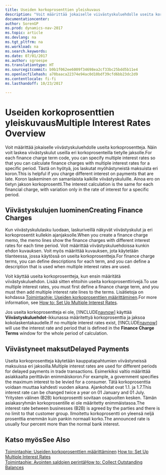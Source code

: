 ```yaml
---
title: Useiden korkoprosenttien yleiskuvaus
description: "Voit määrittää jokaiselle viivästyskuluehdolle useita korkoprosentteja. Näin voit laskea viivästyskulut useilla eri korkoprosenteilla tietylle jaksolle."
documentationcenter: 
author: SorenGP
ms.prod: dynamics-nav-2017
ms.topic: article
ms.devlang: na
ms.tgt_pltfrm: na
ms.workload: na
ms.search.keywords: 
ms.date: 07/01/2017
ms.author: sgroespe
ms.translationtype: HT
ms.sourcegitcommit: b9b1f062ee6009f34698ea2cf33bc25bdd5b11e4
ms.openlocfilehash: a70baaca22374e94ac0d10bdf39cfd6bb23dc2d9
ms.contentlocale: fi-fi
ms.lasthandoff: 10/23/2017

---
```

# <a name="multiple-interest-rates-overview"></a><span data-ttu-id="98793-103">Useiden korkoprosenttien yleiskuvaus</span><span class="sxs-lookup"><span data-stu-id="98793-103">Multiple Interest Rates Overview</span></span>
<span data-ttu-id="98793-104">Voit määrittää jokaiselle viivästyskuluehdolle useita korkoprosentteja. Näin voit laskea viivästyskulut useilla eri korkoprosenteilla tietylle jaksolle.</span><span class="sxs-lookup"><span data-stu-id="98793-104">For each finance charge term code, you can specify multiple interest rates so that you can calculate finance charges with multiple interest rates for a specific period.</span></span> <span data-ttu-id="98793-105">Tästä on hyötyä, jos laskutat myöhästyneistä maksuista eri koron.</span><span class="sxs-lookup"><span data-stu-id="98793-105">This is helpful if you charge different interest on payments that are late.</span></span> <span data-ttu-id="98793-106">Koron laskeminen on samanlaista kaikille viivästyskuluille. Ainoa ero on tietyn jakson korkoprosentti.</span><span class="sxs-lookup"><span data-stu-id="98793-106">The interest calculation is the same for each financial charge, with variation only in the rate of interest for a specific period.</span></span>  

## <a name="creating-finance-charges"></a><span data-ttu-id="98793-107">Viivästyskulujen luominen</span><span class="sxs-lookup"><span data-stu-id="98793-107">Creating Finance Charges</span></span>  
<span data-ttu-id="98793-108">Kun viivästyskululasku luodaan, laskuriveillä näkyvät viivästyskulut ja eri korkoprosentit kullekin ajanjaksolle.</span><span class="sxs-lookup"><span data-stu-id="98793-108">When you create a finance charge memo, the memo lines show the finance charges with different interest rates for each time period.</span></span> <span data-ttu-id="98793-109">Voit määrittää viivästyskuluehdoissa kunkin ehdon kuvauksen. Voit myös määrittää kuvauksen, jota käytetään tilanteessa, jossa käytössä on useita korkoprosentteja.</span><span class="sxs-lookup"><span data-stu-id="98793-109">For finance charge terms, you can define descriptions for each term, and you can define a description that is used when multiple interest rates are used.</span></span>  

<span data-ttu-id="98793-110">Voit käyttää useita korkoprosentteja, kun ensin määritätä viivästyskuluehdon. Lisää sitten ehtoihin useita korkoprosenttirivejä.</span><span class="sxs-lookup"><span data-stu-id="98793-110">To use multiple interest rates, you must first define a finance charge term, and you must then add multiple interest rate lines to the terms.</span></span> <span data-ttu-id="98793-111">Lisätietoja on kohdassa [Toimintaohje: Useiden korkoprosenttien määrittäminen](how-to-set-up-multiple-interest-rates.md).</span><span class="sxs-lookup"><span data-stu-id="98793-111">For more information, see [How to: Set Up Multiple Interest Rates](how-to-set-up-multiple-interest-rates.md).</span></span>  

<span data-ttu-id="98793-112">Jos useita korkoprosentteja ei ole, [!INCLUDE[navnow](../../includes/navnow_md.md)] käyttää **Viivästyskuluehdot**-ikkunassa määritettyä korkoprosenttia ja jaksoa kokolaskentakaudelle.</span><span class="sxs-lookup"><span data-stu-id="98793-112">If no multiple interest rates exist, [!INCLUDE[navnow](../../includes/navnow_md.md)] will use the interest rate and period that is defined in the **Finance Charge Terms** window for the whole period of calculation.</span></span>  

## <a name="delayed-payments"></a><span data-ttu-id="98793-113">Viivästyneet maksut</span><span class="sxs-lookup"><span data-stu-id="98793-113">Delayed Payments</span></span>  
<span data-ttu-id="98793-114">Useita korkoprosentteja käytetään kauppatapahtumien viivästyneissä maksuissa eri jaksoilla.</span><span class="sxs-lookup"><span data-stu-id="98793-114">Multiple interest rates are used for different periods for delayed payments in trade transactions.</span></span> <span data-ttu-id="98793-115">Esimerkiksi valtio määrittää asiakkaalta perittävän enimmäiskoron.</span><span class="sxs-lookup"><span data-stu-id="98793-115">For example, a government specifies the maximum interest to be levied for a consumer.</span></span> <span data-ttu-id="98793-116">Tätä korkoprosenttia voidaan muuttaa kahdesti vuoden aikana. Ajankohdat ovat 1.1. ja 1.7.</span><span class="sxs-lookup"><span data-stu-id="98793-116">This interest rate can be changed twice a year on 01 January and 01 July.</span></span> <span data-ttu-id="98793-117">Yritysten välinen (B2B) korkoprosentti sovitaan osapuolten kesken. Tämän asiakasryhmän korkoprosentille ei ole määritetty enimmäistasoa.</span><span class="sxs-lookup"><span data-stu-id="98793-117">The interest rate between businesses (B2B) is agreed by the parties and there is no limit to that customer group.</span></span> <span data-ttu-id="98793-118">Ilmoitettu korkoprosentti on yleensä neljä prosenttia enemmän kuin pankin normaali korko.</span><span class="sxs-lookup"><span data-stu-id="98793-118">The announced rate is usually four percent more than the normal bank interest.</span></span>  

## <a name="see-also"></a><span data-ttu-id="98793-119">Katso myös</span><span class="sxs-lookup"><span data-stu-id="98793-119">See Also</span></span>  
<span data-ttu-id="98793-120">[Toimintaohje: Useiden korkoprosenttien määrittäminen](how-to-set-up-multiple-interest-rates.md) </span><span class="sxs-lookup"><span data-stu-id="98793-120">[How to: Set Up Multiple Interest Rates](how-to-set-up-multiple-interest-rates.md) </span></span>  
[<span data-ttu-id="98793-121">Toimintaohje: Avointen saldojen perintä</span><span class="sxs-lookup"><span data-stu-id="98793-121">How to: Collect Outstanding Balances</span></span>](../../receivables-collect-outstanding-balances.md)

